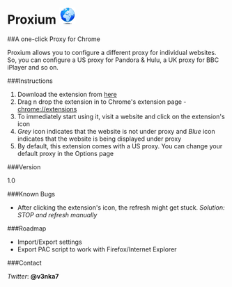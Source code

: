 Proxium ![Proxium Logo](https://github.com/venkatagiri/Proxium/raw/master/img/icon_38.png)
=======

##A one-click Proxy for Chrome

Proxium allows you to configure a different proxy for individual websites.  
So, you can configure a US proxy for Pandora & Hulu, a UK proxy for BBC iPlayer and so on.


###Instructions

1. Download the extension from [here](http://dl.venkatagiri.tk/Proxium.crx)
2. Drag n drop the extension in to Chrome's extension page - [chrome://extensions](chrome://extensions)
3. To immediately start using it, visit a website and click on the extension's icon
4. *Grey* icon indicates that the website is not under proxy and *Blue* icon indicates that the website is being displayed under proxy
5. By default, this extension comes with a US proxy. You can change your default proxy in the Options page


###Version

1.0


###Known Bugs

* After clicking the extension's icon, the refresh might get stuck. *Solution: STOP and refresh manually*


###Roadmap

* Import/Export settings
* Export PAC script to work with Firefox/Internet Explorer


###Contact

*Twitter*: __@v3nka7__